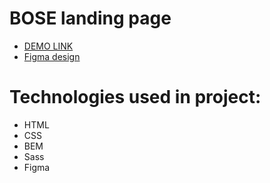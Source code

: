 # BOSE landing page
- [DEMO LINK](https://illiabezditnyi.github.io/Bose-landing/)
- [Figma design](https://www.figma.com/file/OMjQNb3hg1LKMV4OwyQ3Ao/BOSE?node-id=0%3A1/)
# Technologies used in project:
- HTML
- CSS
- BEM
- Sass
- Figma
